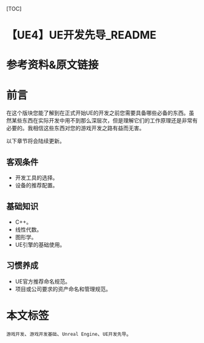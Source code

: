 [TOC]

# 【UE4】UE开发先导_README

# 参考资料&原文链接

# 前言

在这个版块您能了解到在正式开始UE的开发之前您需要具备哪些必备的东西。虽然某些东西在实际开发中用不到那么深层次，但是理解它们的工作原理还是非常有必要的。我相信这些东西对您的游戏开发之路有益而无害。

以下章节将会陆续更新。

## 客观条件

- 开发工具的选择。
- 设备的推荐配置。

## 基础知识

- C++。
- 线性代数。
- 图形学。
- UE引擎的基础使用。

## 习惯养成

- UE官方推荐命名规范。
- 项目或公司要求的资产命名和管理规范。

# 本文标签

`游戏开发`、`游戏开发基础`、`Unreal Engine`、`UE开发先导`。

